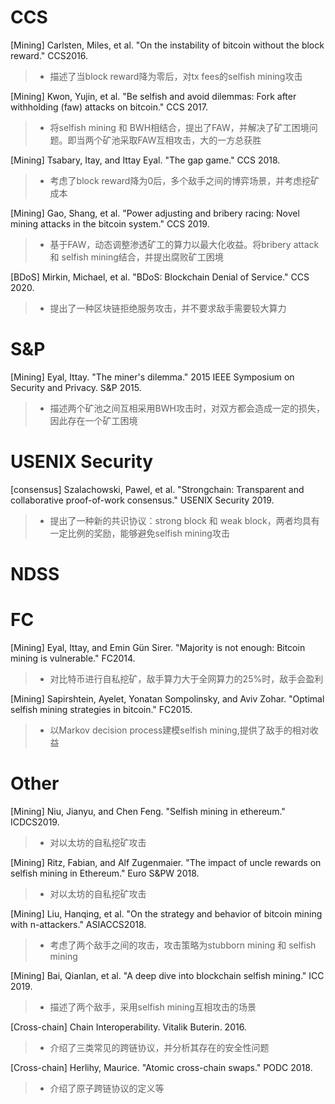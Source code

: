 



# CCS
   [Mining] Carlsten, Miles, et al. "On the instability of bitcoin without the block reward." CCS2016.
    
   > * 描述了当block reward降为零后，对tx fees的selfish mining攻击
    
   [Mining] Kwon, Yujin, et al. "Be selfish and avoid dilemmas: Fork after withholding (faw) attacks on bitcoin." CCS 2017.
   
   > * 将selfish mining 和 BWH相结合，提出了FAW，并解决了矿工困境问题。即当两个矿池采取FAW互相攻击，大的一方总获胜
   
   [Mining] Tsabary, Itay, and Ittay Eyal. "The gap game." CCS 2018.
   
   > * 考虑了block reward降为0后，多个敌手之间的博弈场景，并考虑挖矿成本
   
   [Mining] Gao, Shang, et al. "Power adjusting and bribery racing: Novel mining attacks in the bitcoin system." CCS 2019.
   
   > * 基于FAW，动态调整渗透矿工的算力以最大化收益。将bribery attack 和 selfish mining结合，并提出腐败矿工困境
    
   [BDoS] Mirkin, Michael, et al. "BDoS: Blockchain Denial of Service." CCS 2020.
   
   > * 提出了一种区块链拒绝服务攻击，并不要求敌手需要较大算力
   
   
   
 
# S&P
   [Mining] Eyal, Ittay. "The miner's dilemma." 2015 IEEE Symposium on Security and Privacy. S&P 2015.
   
   > * 描述两个矿池之间互相采用BWH攻击时，对双方都会造成一定的损失，因此存在一个矿工困境



# USENIX Security
   [consensus] Szalachowski, Pawel, et al. "Strongchain: Transparent and collaborative proof-of-work consensus." USENIX Security 2019.
   
   > * 提出了一种新的共识协议：strong block 和 weak block，两者均具有一定比例的奖励，能够避免selfish mining攻击
   
   

# NDSS





# FC
   [Mining] Eyal, Ittay, and Emin Gün Sirer. "Majority is not enough: Bitcoin mining is vulnerable." FC2014.
   
   > * 对比特币进行自私挖矿，敌手算力大于全网算力的25%时，敌手会盈利
  
   [Mining] Sapirshtein, Ayelet, Yonatan Sompolinsky, and Aviv Zohar. "Optimal selfish mining strategies in bitcoin." FC2015.
    
   > * 以Markov decision process建模selfish mining,提供了敌手的相对收益




# Other
   [Mining] Niu, Jianyu, and Chen Feng. "Selfish mining in ethereum." ICDCS2019.
    
   > * 对以太坊的自私挖矿攻击
    
   [Mining] Ritz, Fabian, and Alf Zugenmaier. "The impact of uncle rewards on selfish mining in Ethereum." Euro S&PW 2018.
    
   > * 对以太坊的自私挖矿攻击
     
   [Mining] Liu, Hanqing, et al. "On the strategy and behavior of bitcoin mining with n-attackers." ASIACCS2018.

   > * 考虑了两个敌手之间的攻击，攻击策略为stubborn mining 和 selfish mining

   [Mining] Bai, Qianlan, et al. "A deep dive into blockchain selfish mining." ICC 2019.

   > * 描述了两个敌手，采用selfish mining互相攻击的场景

   [Cross-chain] Chain Interoperability. Vitalik Buterin. 2016.
   > * 介绍了三类常见的跨链协议，并分析其存在的安全性问题
    
   [Cross-chain] Herlihy, Maurice. "Atomic cross-chain swaps." PODC 2018.
    
   > * 介绍了原子跨链协议的定义等


